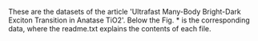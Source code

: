These are the datasets of the article 'Ultrafast Many-Body Bright-Dark Exciton Transition in Anatase TiO2'. Below the Fig. * is the corresponding data, where the readme.txt explains the contents of each file.
